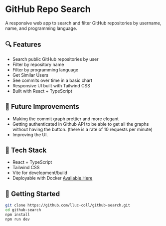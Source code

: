 # GitHub Repo Search

A responsive web app to search and filter GitHub repositories by username, name, and programming language.


## 🔍 Features

- Search public GitHub repositories by user
- Filter by repository name
- Filter by programming language
- Get Similar Users
- See commits over time in a basic chart
- Responsive UI built with Tailwind CSS
- Built with React + TypeScript


## 🌱 Future Improvements

- Making the commit graph prettier and more elegant
- Getting authenticated in Github API to be able to get all the graphs without having the button. (there is a rate of 10 requests per minute)
- Improving the UI.


## 🧪 Tech Stack

- React + TypeScript
- Tailwind CSS
- Vite for development/build
- Deployable with Docker
[Avaliable Here](https://githubTestApp.columbias.cat/)


## 🚀 Getting Started

```bash
git clone https://github.com/lluc-coll/github-search.git
cd github-search
npm install
npm run dev